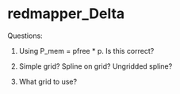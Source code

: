 # redmapper_Delta

Questions:

1. Using P_mem = pfree * p.  Is this correct?

2.  Simple grid?  Spline on grid?  Ungridded spline?

3.  What grid to use?